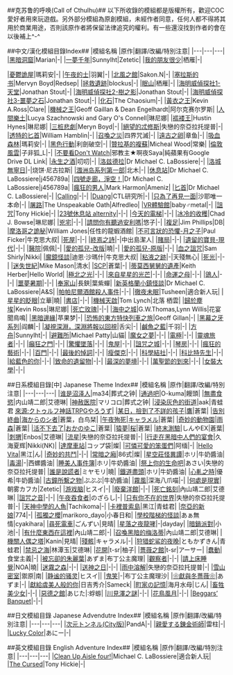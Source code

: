 ##克苏鲁的呼唤(Call of Cthulhu)##
以下所收錄的模組都是版權所有，歡迎COC愛好者用來玩遊戲。另外部分模組為原創模組，未經作者同意，任何人都不得將其用於商業用途，否則該原作者將保留法律追究的權利。有一些還沒找到作者的會在以後補上^-^

##中文/漢化模組目錄Index##
|模組名稱 |原作|翻譯/改編/特別注意|
|---|---|---|
|[黑暗洞窟](https://goo.gl/GIdvP1)|Marian|-|
|[一夢千年](https://goo.gl/v3QyTc)|Sunnylht|Zetetic|
|[我的朋友很少](  https://goo.gl/59dnck)|栖雁|-|



|[憂鬱詭屋](https://goo.gl/qG6PtC)|瑪莉安|-| 
|[午夜的士](https://goo.gl/u1Z4wO)|羽翼|-|
|[北風之館](https://goo.gl/U6rxMm)|Sakon.N|-|
|[塞拉斯的书](https://goo.gl/uc6CuN)|Mervyn Boyd|Redsep|
|[拯救遺跡](https://goo.gl/XYC7n1)|blockus|-|
|[眠山](https://goo.gl/wDvZ1s)|栖雁|-|
|[海明威偵探社1-天堂](https://goo.gl/lR4Xd0)|Jonathan Stout|-|
|[海明威偵探社2-樹之影](https://goo.gl/4Bc7bn)|Jonathan Stout|-|
|[海明威偵探社3-噩夢之石](https://goo.gl/r0oiaa)|Jonathan Stout|-|
|[化石](https://goo.gl/lMd5Qp)|The Chaosium|-|
|[黃衣之王](https://goo.gl/s4OiIH)|Kevin A.Ross|Clare|
|[機械之王](https://goo.gl/E3nuuv)|Geoff Gaillan & Dean Engelhardt|阿尔克赛尔罗斯|
|[人間樂土](https://goo.gl/vn9DAw)|Lucya Szachnowski and Gary O's Connell|琳尼娜|
|[褴褛王](https://goo.gl/8BL2hF)|Hustin Hynes|琳尼娜|
|[三桩悲劇](https://goo.gl/uDjfQf)|Meryn Boyd|-|
|[絕望的忒修斯](https://goo.gl/mQr7O2)|失戀的奈亞拉托提普|-|
|[透特的匕首](https://goo.gl/UYLuhe)|William Hamblin|-|
|[召喚之災](https://goo.gl/8oVCQ2)|四界咒滅|-|
|[遠古之卵](https://goo.gl/kLBcsB)|章鱼|-|
|[吸血森林](https://goo.gl/RUPTeU)|瑪莉安|-|
|[黑色行動](https://goo.gl/9xizhW)|利劍破空|-|
|[贊拉基的複蘇](https://goo.gl/LI51FQ)|Micheal Wood|常樂|
|[倫敦風雲](https://goo.gl/GOLNSE)|子非狐_L|-|
|[不要看Don't Watch](https://goo.gl/qUS80L)|邪教主★啊夜Saya|純蘋果有Google Drive DL Link|
|[永生之酒](https://goo.gl/GJmF0N)|叨叨|-|
|[洛兹德拉](https://goo.gl/qv60x3)|Dr Michael C. LaBossiere|-|
|[洛城無寧日](https://goo.gl/bDBxnw)|-|烧饼·尼古拉斯|
|[涠洲岛系列第一部](https://goo.gl/hqCojT)|北木|-|
|[休息站](https://goo.gl/ChCmNB)|Dr Michael C. LaBossiere|j456789a|
|[四號走廊，淨空！](https://goo.gl/gFVAk0)|Dr Michael C. LaBossiere|j456789a|
|[瘋狂的男人](https://goo.gl/oRGoeE)|Mark Harmon|Ameniz|
|[匕首](https://goo.gl/nzOc4n)|Dr Michael C. LaBossiere|-|
|[Calling](https://goo.gl/G7F0fb)|-|-|
|[Duang](https://goo.gl/I3mgc3)|CTL研究所|-|
|[只為了再見一面](https://goo.gl/LMB1qg)|沙耶唯一本命|-|
|[屠路](https://goo.gl/Qg37hV)|The Unspeakable Oath|Alfredleo|
|[VR體驗館](https://goo.gl/y1ZJwn)|baby♂metal|-|
|[詛咒](https://goo.gl/RTZFz0)|Tony Hickie|-|
|[23號休息站 alternity](https://goo.gl/3ymeGe)|-|-|
|[今天的電梯](https://goo.gl/c4yYsH)|-|-|
|[冰冷的收穫](https://goo.gl/RG2j4d)|Chad J. Bowse|琳尼娜| 
|[兇宅](https://goo.gl/ZWJlm0)|-|-|
|[請問你有聽過安利嗎](https://goo.gl/BJ1qJm)|悠子|-|
|[複足](https://goo.gl/89Xh0J)|Jim Phillips|DB|
|[摩洛哥之詭秘](https://goo.gl/yjm87y)|William Jones|任性的龍蝦酒館|
|[不可言狀的恐懼-月之子](https://goo.gl/32hnNO)|Paul Ficker|牛克思大叔|
|[死屋](https://goo.gl/IU0QEC)|-|-|
|[終焉之詩](https://goo.gl/IPeJks)|-|中出島潔人|
|[賭局](https://goo.gl/02LZDI)|-|-|
|[遺留的寶貝-現代](https://goo.gl/Bi6YZS)|-|-|
|[醫院](https://goo.gl/5Zxms2)|佩佩|-|
|[愛的孤兒-改版](https://goo.gl/omiD9B)|曉|-|
|[愛的孤兒-原版](https://goo.gl/UdfXwZ)|-|-|
|[血之詛咒](https://goo.gl/5uWR5Y)|Sam Shirly|Nikki|
|[魔鏡怪談](https://goo.gl/XDTxkr)|迪恩·沙瑪什|牛克思大叔|
|[粘液之跡](https://goo.gl/lVfzWG)|-|天殘無心|
|[死光](https://goo.gl/QVz994)|-|-|
|[迷失世紀](https://goo.gl/iY1P5l)|Mike Mason|清水|
|[SCP](https://goo.gl/rlFSC5)|蒼葉|-|
|[蒂莫西舅舅的遺產](https://goo.gl/ny4418)|Keith Herber|Hello World|
|[極北之光](https://goo.gl/Gbjy3v)|-|-|
|[來自星星的光芒](https://goo.gl/5iVsnt)|-|-|
|[命運之母](https://goo.gl/nKHL4a)|-|-|
|[鴿人](https://goo.gl/4Jy0IE)|-|-|
|[噩夢暑期](https://goo.gl/O5uaGF)|-|-|
|[奉家山](https://goo.gl/sDpuLr)|長鋏|葉紫蟬|
|[新英格蘭小鎮怪談](https://goo.gl/K521PY)|Dr Michael C. LaBossiere|A&S|
|[帕帕尼爾酒館殺人事件](https://goo.gl/fzn7PE)|-|-|
|[徹夜未眠](https://goo.gl/h3Q7Bd)|Tusheen|適合新人玩|
|[星星的眨眼](https://goo.gl/0KYoSf)|立華|曉|
|[書店](https://goo.gl/Aus6qP)|-|-|
|[機械天啟](https://goo.gl/vgYiNR)|Tom Lynch|北落 栖雲|
|[歸於塵埃](https://goo.gl/yT0g0m)|Kevin Ross|琳尼娜|
|[死亡玫瑰](https://goo.gl/7e5nTM)|-|-|
|[海中之城](https://goo.gl/BWrqdf)|G.W.Thomas,Lynn Willis|花宴聞鳥鳴|
|[黑暗邊緣](https://goo.gl/y0TXgr)|苹果梦|-|
|[恐怖的東方特快列車之旅](https://goo.gl/NnpU5W)|Geoff Gillan|-|
|[黑幕之牙系列](https://goo.gl/Mp49vx)|阎麟|-|
|[凝視深淵，深淵將報以回視](https://goo.gl/k8g8Ka)|舌尖|-|
|[鹹魚之藍](https://goo.gl/ABTDBM)|千羽|-|
|[方舟](https://goo.gl/9K2q2u)|Sunnylht|-|
|[避難所](https://goo.gl/AKvKEf)|Michael Patty|山貓|
|[魔女之夢]()|-|-|
|[電極]()|-|-|
|[靈魂旅者]()|-|-|
|[癲狂之門]()|-|-|
|[驚懼墜落]()|-|-|
|[鬼屋]()|-|-|
|[詛咒之城]()|-|-|
|[琴房]()|-|-|
|[瘋狂的藝術]()|-|-|
|[百門]()|-|-|
|[最後的悼詞]()|-|-|
|[瘦傑克]()|-|-|
|[科學結社]()|-|-|
|[科比特先生]()|-|-|
|[給藍色的你]()|-|-|
|[致命的遺留物]()|-|-|
|[最深的夢境]()|-|-|
|[萬聖節的到來]()|-|-|
|[女裝大學]()|-|-|

##日系模組目錄[中] Japanese Theme Index##
|模組名稱 |原作|翻譯/改編/特別注意|
|---|---|---|
|[谁是沼泽人](https://goo.gl/ZyeD5K)|ma34|葬式之钟|
|[通過吧](https://goo.gl/3YJGBW)|O-kuma|饅頭|
|[無盡食慾](https://goo.gl/pCcJgx)|内山靖二郎|艾德琳|
|[神赦医院](https://goo.gl/V66H9l)|マリコロ|葬式之钟|
|[浸染灰色的街道](https://goo.gl/1ZkvBk)|aak|青蛙君 [來源:クトゥルフ神話TRPGやろうず](https://goo.gl/bUpNR3)|
|[某日，撿到了不詳的孩子](https://goo.gl/3UBPJK)|[鷹](https://goo.gl/N66FQA)|蒼葉|
|[告別終曲](https://goo.gl/vTvpso)|[海からのシ者](https://goo.gl/VqkVZ8)|蒼葉，白鸟栞|
|[午夜殉死](https://goo.gl/qgTp6m)|[キャラメル](https://goo.gl/NAdzOC)|蒼葉|
|[奇妙的動物園](https://goo.gl/01SUyk)|[雨森](https://goo.gl/kdr9Ry)|蒼葉|
|[活不下去了](https://goo.gl/2SZyQt)|[おかのゆこ](https://goo.gl/cH0v3d)|蒼葉|
|[猿夢](https://goo.gl/Cm59OL)|[桜](https://goo.gl/8lwUMB)|蒼葉|
|[終末測驗](https://goo.gl/AiIDUh)|しんやEX|蒼葉|
|[刺猬](https://goo.gl/oVy4bg)|Enbos|艾德琳|
|[流星](https://goo.gl/6qnk2t)|失戀的奈亞拉托提普|-|
|[行走在黑暗中人們的宴會](https://goo.gl/AOKRV5)|久海夏辉|Nikki(NK)|
|[達摩車站](https://goo.gl/attjKi)|コップ袋|燦|
|[可憐可愛的笨蛋們](https://goo.gl/1v64Bd)|阿缅|-|
|[Hello Vita](https://goo.gl/muXSQm)|黑江|ん|
|[奇妙的共鬥](https://goo.gl/QZFZ6P)|-|-|
|[常暗之廂](https://goo.gl/G9GvjN)|86式|燦|
|[星空莊怪異譚](https://goo.gl/u7KLzQ)|ホリ|牛奶醬油|
|[毒湯](https://goo.gl/upiBG1)|-|西螺醬油|
|[睡美人事件簿](https://goo.gl/qz0bKF)|ホリ|牛奶醬油|
|[祭上你的生命吧](https://goo.gl/MIV1mS)|あさい|失戀的奈亞拉托提普|
|[誰是說謊者](https://goo.gl/vmjp55)|ミヤモリ|曉|
|[鐵道盡頭](https://goo.gl/AkNY78)|ホリ|牛奶醬油|
|[心軋之時](https://goo.gl/Gx7lBR)|優希|牛奶醬油|
|[古鐘所繫之物](https://goo.gl/gibNZn)|ぷぷぷ|牛奶醬油| 
|[霧風](https://goo.gl/hCCesU)|深海八爪喵|-|
|[何處是現實](https://goo.gl/0zT1fP)|朝雾カフカ|Zetetic|
|[游戏脑](https://goo.gl/5yEg7K)|ヒスイ|-|
|[廢棄洋館](https://goo.gl/AYaGxW)|-|-|
|[死亡銘刻](https://goo.gl/H5MrGR)|內山靖二郎|艾德琳|
|[詛咒之音](https://goo.gl/uq7iwc)|-|-|
|[午夜吞食者](https://goo.gl/Sxc0Zt)|のざらし|-|
|[只有你不在的世界](https://goo.gl/YvuFhn)|失戀的奈亞拉托提普|-|
|[天神中學的人魚](https://goo.gl/VMYxiR)|Tachikoma|-|
|[卡裡普索島](https://goo.gl/lVw2VV)|黑江|青蛙君|
|[奈亞的新娘](https://goo.gl/Znmxlf)|774|-|
|[孤獨之櫻](https://goo.gl/o2sPuc)|marikoro_dayo|小春日和|
|[學校階梯的怪談](https://goo.gl/meHD9A)|あぁ無情|cyakihara|
|[尋死電車](https://goo.gl/duVqL6)|ごんずい|見晴|
|[星落之夜龍哮](https://goo.gl/A83Pau)|-|dayday|
|[暗鍋派對](https://goo.gl/QnmBua)|小池|-|
|[有什麼東西在這裡](https://goo.gl/9wmj6Z)|內山靖二郎|-|
|[召喚黑暗的梅洛蒂](https://goo.gl/GEF941)|內山靖二郎|艾德琳|
|[機關人偶之塔](https://goo.gl/BKhHki)|Kanin|見晴|
|[殘骸](https://goo.gl/EBsytV)|キャラメル|-|
|[狩猎蛇鲨的夜晚](https://goo.gl/yKB8Rn)|ともかずきん|青蛙君|
|[禁忌之海](https://goo.gl/rDbnMS)|林潭玉|艾德琳|
|[花開](https://goo.gl/rfxJwe)|t-sr|柚子|
|[薔薇之館](https://goo.gl/uWo1vm)|t-sr|アーサー|
|[蠢動](https://goo.gl/YcKRiq)|食堂主義|-|
|[被忘卻的朱麗葉](https://goo.gl/5bceK0)|あずま|布丁公主魔理|
|[觀察者](https://goo.gl/myxjY3)|-|-|
|[請上床睡覺](https://goo.gl/dGwoq6)|NOA|曉|
|[迷霧之森](https://goo.gl/pBUoxo)|-|-|
|[送神之日](https://goo.gl/qJio7C)|-|-|
|[雨中溶解](https://goo.gl/wSBWwe)|失戀的奈亞拉托提普|-|
|[雪山密室](https://goo.gl/8zLTQ2)|禦原|南|
|[静谧的骚灵](https://goo.gl/JIJ3fV)|ヒスイ||
|[鬼笑](https://goo.gl/StJJiI)|-|布丁公主魔理沙|
|[❀獻與冬薔薇❀](https://goo.gl/g54oJO)|あずま|-|
|[獻給虞美人般的你](https://goo.gl/57Zcmu)|日吉秀介|Sameck|
|[町家の記憶](https://goo.gl/CZbsn9)|海月水母|じん|
|[畜牲美少女](https://goo.gl/Lxvolm)|-|-|
|[惡德之館]()|あじた|:蜉蝣|
|[川見澤之謎]()|-|-|
|[花鳥風月]()|-|-|
|[Beggars’ Banquet]()|-|-|

##日文模組目錄 Japanese Advendutre Index##
|模組名稱 |原作|翻譯/改編/特別注意|
|---|---|---|
|[次元トンネル(City版)](https://goo.gl/ChXovS)|PandA|-|
|[親愛する錬金術師](https://goo.gl/h6trKQ)|雷柱|-|
|[Lucky Color](https://goo.gl/3pS495)|あにー|-|

##英文模組目錄 English Adventure Index##
|模組名稱 |原作|翻譯/改編/特別注意|
|---|---|---|
|[Clean Up,Aisle four!](https://goo.gl/0uPaCz)|Michael C. LaBossiere|適合新人玩|
|[The Cursed](https://goo.gl/ziJF6i)|Tony Hickie|-|
